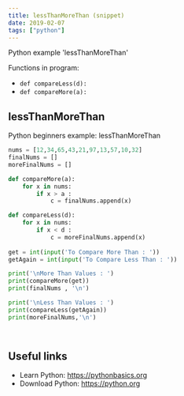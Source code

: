 ```yaml
---
title: lessThanMoreThan (snippet)
date: 2019-02-07
tags: ["python"]
---
```

Python example 'lessThanMoreThan'

Functions in program: 
* `def compareLess(d):`
* `def compareMore(a):`

## lessThanMoreThan

Python beginners example: lessThanMoreThan

```python
nums = [12,34,65,43,21,97,13,57,10,32]
finalNums = []
moreFinalNums = []

def compareMore(a):
	for x in nums:
		if x > a :
			c = finalNums.append(x)

def compareLess(d):
	for x in nums:
		if x < d :
			c = moreFinalNums.append(x)
		
get = int(input('To Compare More Than : '))
getAgain = int(input('To Compare Less Than : '))

print('\nMore Than Values : ')
print(compareMore(get))
print(finalNums , '\n')

print('\nLess Than Values : ')
print(compareLess(getAgain))
print(moreFinalNums,'\n')

			

```

## Useful links

- Learn Python: https://pythonbasics.org
- Download Python: https://python.org
